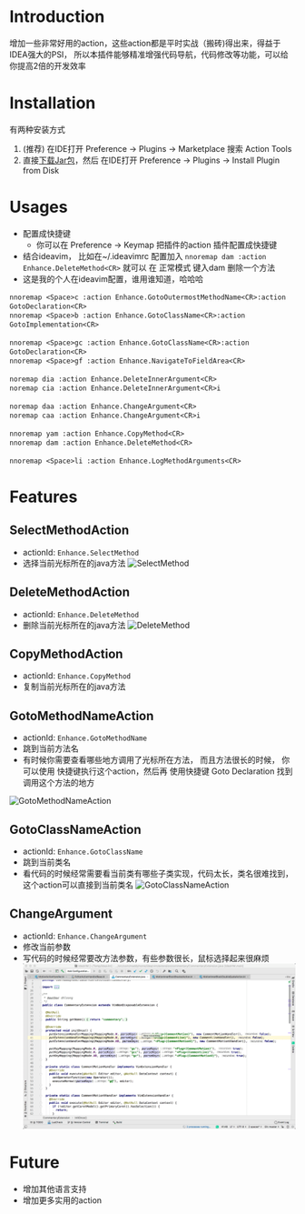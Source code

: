 # Introduction
增加一些非常好用的action，这些action都是平时实战（搬砖)得出来，得益于IDEA强大的PSI，
所以本插件能够精准增强代码导航，代码修改等功能，可以给你提高2倍的开发效率

# Installation
有两种安装方式
1. (推荐) 在IDE打开 Preference -> Plugins -> Marketplace 搜索 Action Tools
2. 直接[下载Jar包](https://plugins.jetbrains.com/plugin/12605-action-tools/versions)，然后 在IDE打开 Preference -> Plugins -> Install Plugin from Disk

# Usages
- 配置成快捷键
  * 你可以在 Preference -> Keymap  把插件的action 插件配置成快捷键
- 结合ideavim， 比如在~/.ideavimrc 配置加入 
 `nnoremap dam :action Enhance.DeleteMethod<CR>` 就可以 在 正常模式 键入dam 删除一个方法
- 这是我的个人在ideavim配置，谁用谁知道，哈哈哈
```
nnoremap <Space>c :action Enhance.GotoOutermostMethodName<CR>:action GotoDeclaration<CR>
nnoremap <Space>b :action Enhance.GotoClassName<CR>:action GotoImplementation<CR>

nnoremap <Space>gc :action Enhance.GotoClassName<CR>:action GotoDeclaration<CR>
nnoremap <Space>gf :action Enhance.NavigateToFieldArea<CR>

noremap dia :action Enhance.DeleteInnerArgument<CR>
noremap cia :action Enhance.DeleteInnerArgument<CR>i

noremap daa :action Enhance.ChangeArgument<CR>
noremap caa :action Enhance.ChangeArgument<CR>i

nnoremap yam :action Enhance.CopyMethod<CR>
nnoremap dam :action Enhance.DeleteMethod<CR>

nnoremap <Space>li :action Enhance.LogMethodArguments<CR>
```

# Features 
## SelectMethodAction
- actionId: `Enhance.SelectMethod`
- 选择当前光标所在的java方法
![SelectMethod](./screenshot/selectmethod.gif "SelectMethod")

## DeleteMethodAction
- actionId: `Enhance.DeleteMethod`
- 删除当前光标所在的java方法
![DeleteMethod](./screenshot/deletemethod.gif "DeleteMethod")

## CopyMethodAction
- actionId: `Enhance.CopyMethod`
- 复制当前光标所在的java方法

## GotoMethodNameAction
- actionId: `Enhance.GotoMethodName`
- 跳到当前方法名   
- 有时候你需要查看哪些地方调用了光标所在方法， 而且方法很长的时候， 你可以使用 快捷键执行这个action，然后再 使用快捷键 Goto Declaration 找到调用这个方法的地方

![GotoMethodNameAction](./screenshot/gotomethodname.gif "GotoMethodNameAction")

## GotoClassNameAction
- actionId: `Enhance.GotoClassName`
- 跳到当前类名   
- 看代码的时候经常需要看当前类有哪些子类实现，代码太长，类名很难找到，这个action可以直接到当前类名
![GotoClassNameAction](./screenshot/gotoclassname.gif "GotoClassNameAction")

## ChangeArgument
- actionId: `Enhance.ChangeArgument`
- 修改当前参数   
- 写代码的时候经常要改方法参数，有些参数很长，鼠标选择起来很麻烦
 ![ChangeArgument](./screenshot/changeargument.gif "ChangeArgument")


# Future
- 增加其他语言支持
- 增加更多实用的action



